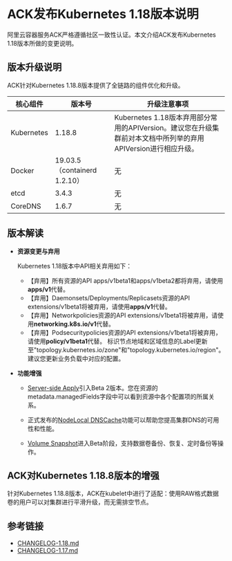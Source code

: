 # ACK发布Kubernetes 1.18版本说明

阿里云容器服务ACK严格遵循社区一致性认证。本文介绍ACK发布Kubernetes 1.18版本所做的变更说明。

## 版本升级说明

ACK针对Kubernetes 1.18.8版本提供了全链路的组件优化和升级。

|核心组件|版本号|升级注意事项|
|----|---|------|
|Kubernetes|1.18.8|Kubernetes 1.18版本弃用部分常用的APIVersion。建议您在升级集群前对本文档中所列举的弃用APIVersion进行相应升级。|
|Docker|19.03.5（containerd 1.2.10）|无|
|etcd|3.4.3|无|
|CoreDNS|1.6.7|无|

## 版本解读

-   **资源变更与弃用**

    Kubernetes 1.18版本中API相关弃用如下：

    -   【弃用】所有资源的API apps/v1beta1和apps/v1beta2都将弃用，请使用**apps/v1**代替。
    -   【弃用】Daemonsets/Deployments/Replicasets资源的API extensions/v1beta1将被弃用，请使用**apps/v1**代替。
    -   【弃用】Networkpolicies资源的API extensions/v1beta1将被弃用，请使用**networking.k8s.io/v1**代替。
    -   【弃用】Podsecuritypolicies资源的API extensions/v1beta1将被弃用，请使用**policy/v1beta1**代替。
    标识节点地域和区域信息的Label更新至"topology.kubernetes.io/zone"和"topology.kubernetes.io/region"。建议您更新业务负载中对应的配置。

-   **功能增强**
    -   [Server-side Apply](https://kubernetes.io/blog/2020/04/01/kubernetes-1.18-feature-server-side-apply-beta-2/)引入Beta 2版本。您在资源的metadata.managedFields字段中可以看到资源中各个配置项的所属关系。

    -   正式发布的[NodeLocal DNSCache](https://kubernetes.io/docs/tasks/administer-cluster/nodelocaldns/)功能可以帮助您提高集群DNS的可用性和性能。

    -   [Volume Snapshot](https://kubernetes.io/docs/concepts/storage/volume-snapshots/)进入Beta阶段，支持数据卷备份、恢复、定时备份等操作。

## ACK对Kubernetes 1.18.8版本的增强

针对Kubernetes 1.18.8版本，ACK在kubelet中进行了适配：使用RAW格式数据卷的用户可以对集群进行平滑升级，而无需排空节点。

## 参考链接

-   [CHANGELOG-1.18.md](https://github.com/kubernetes/kubernetes/blob/master/CHANGELOG/CHANGELOG-1.18.md)
-   [CHANGELOG-1.17.md](https://github.com/kubernetes/kubernetes/blob/master/CHANGELOG/CHANGELOG-1.17.md)

